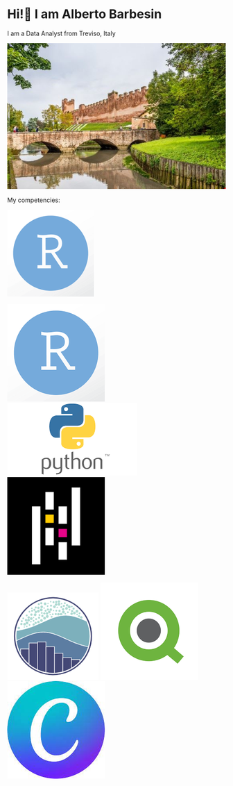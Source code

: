 # Hi!👋 I am Alberto Barbesin
I am a Data Analyst from Treviso, Italy

![Image Alt text](/images/castelfranco.png)


My competencies:

<img src = "/images/R_image.png"
width="200" 
height="200" />


![Image Alt text](/images/R_image.png)
![Image Alt text](/images/python.png)
![Image Alt text](/images/pandas.png)

![Image Alt text](/images/seaborn.png)
![Image Alt text](/images/qlik.png)
![Image Alt text](/images/canva.jpg)

